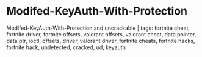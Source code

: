 # Modifed-KeyAuth-With-Protection
Modifed-KeyAuth-With-Protection and uncrackable | tags: fortnite cheat, fortnite driver, fortnite offsets, valorant offsets, valorant cheat, data pointer, data ptr, ioctl, offsets, driver, valorant driver, fortnite cheats, fortnite hacks, fortnite hack, undetected, cracked, ud, keyauth
